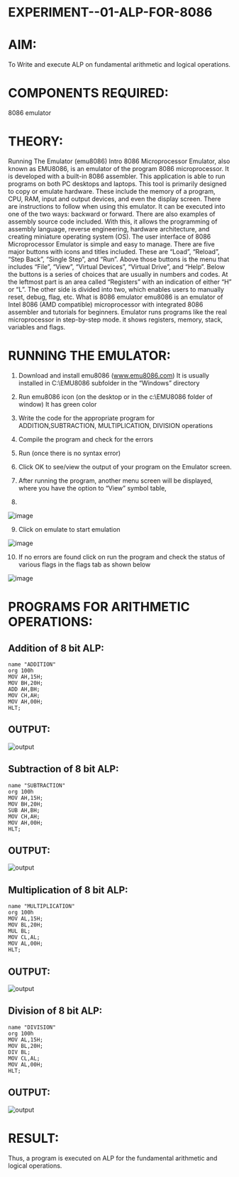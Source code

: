 # EXPERIMENT--01-ALP-FOR-8086

# AIM:
To Write and execute ALP on fundamental arithmetic and logical operations.

# COMPONENTS REQUIRED:
8086  emulator

# THEORY:

Running The Emulator (emu8086) Intro 8086 Microprocessor Emulator, also known as EMU8086, is an emulator of the program 8086 microprocessor. It is developed with a built-in 8086 assembler. This application is able to run programs on both PC desktops and laptops. This tool is primarily designed to copy or emulate hardware. These include the memory of a program, CPU, RAM, input and output devices, and even the display screen. There are instructions to follow when using this emulator. It can be executed into one of the two ways: backward or forward. There are also examples of assembly source code included. With this, it allows the programming of assembly language, reverse engineering, hardware architecture, and creating miniature operating system (OS). The user interface of 8086 Microprocessor Emulator is simple and easy to manage. There are five major buttons with icons and titles included. These are “Load”, “Reload”, “Step Back”, “Single Step”, and “Run”. Above those buttons is the menu that includes “File”, “View”, “Virtual Devices”, “Virtual Drive”, and “Help”. Below the buttons is a series of choices that are usually in numbers and codes. At the leftmost part is an area called “Registers” with an indication of either “H” or “L”. The other side is divided into two, which enables users to manually reset, debug, flag, etc. What is 8086 emulator emu8086 is an emulator of Intel 8086 (AMD compatible) microprocessor with integrated 8086 assembler and tutorials for beginners. Emulator runs programs like the real microprocessor in step-by-step mode. it shows registers, memory, stack, variables and flags.


# RUNNING THE EMULATOR:

1. Download and install emu8086 (www.emu8086.com) It is usually installed in C:\EMU8086 subfolder in the “Windows” directory
2. Run  emu8086 icon (on the desktop or in the c:\EMU8086 folder of window) It has green color 
 
3. Write the code for the appropriate program for ADDITION,SUBTRACTION, MULTIPLICATION,  DIVISION operations 

4. Compile the program and check for the errors 
5. Run (once there is no syntax error) 
6. Click OK to see/view the output of your program on the Emulator screen. 
7. After running the program, another menu screen will be displayed, where you have the option to “View” symbol table,
8. 
![image](https://user-images.githubusercontent.com/36288975/189273263-d65baae9-4b8f-4723-afb3-c0ffa4052b04.png)

9. Click on emulate to start emulation 

![image](https://user-images.githubusercontent.com/36288975/189273273-9bb36ec1-e2e8-4892-8d35-37707332bfdc.png)

10.	If no errors are found click on run the program and check the status of various flags in the flags tab as shown below 

![image](https://user-images.githubusercontent.com/36288975/189273277-113a2a33-4a40-4ff8-95a5-ecd3a1f504fe.png)

# PROGRAMS FOR ARITHMETIC OPERATIONS:

## Addition of 8 bit ALP:
```
name "ADDITION"
org 100h
MOV AH,15H;
MOV BH,20H;
ADD AH,BH;
MOV CH,AH;
MOV AH,00H;
HLT;
```

## OUTPUT:
![output](add.png)  
 
## Subtraction of 8 bit ALP:
```
name "SUBTRACTION"
org 100h
MOV AH,15H;
MOV BH,20H;
SUB AH,BH;
MOV CH,AH;
MOV AH,00H;
HLT;
```

## OUTPUT:
![output](sub.png)

## Multiplication of 8 bit ALP:
```
name "MULTIPLICATION"
org 100h
MOV AL,15H;
MOV BL,20H;
MUL BL;
MOV CL,AL;
MOV AL,00H;
HLT;
```

## OUTPUT:
![output](multi.png)

## Division of 8 bit ALP:
```
name "DIVISION"
org 100h
MOV AL,15H;
MOV BL,20H;
DIV BL;
MOV CL,AL;
MOV AL,00H;
HLT;
``` 

## OUTPUT:
![output](div.png)  

# RESULT:

Thus, a program is executed on ALP for the fundamental arithmetic and logical operations.
 








